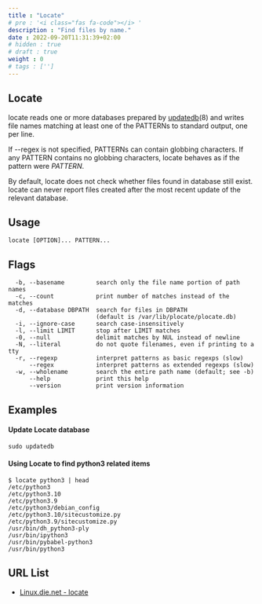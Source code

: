 ```yaml
---
title : "Locate"
# pre : '<i class="fas fa-code"></i> '
description : "Find files by name."
date : 2022-09-20T11:31:39+02:00
# hidden : true
# draft : true
weight : 0
# tags : ['']
---
```


## Locate

locate reads one or more databases prepared by [updatedb](https://linux.die.net/man/8/updatedb)(8) and writes file names matching at least one of the PATTERNs to standard output, one per line.

If --regex is not specified, PATTERNs can contain globbing characters. If any PATTERN contains no globbing characters, locate behaves as if the pattern were *PATTERN*.

By default, locate does not check whether files found in database still exist. locate can never report files created after the most recent update of the relevant database.

## Usage

```plain
locate [OPTION]... PATTERN...
```

## Flags

```plain
  -b, --basename         search only the file name portion of path names
  -c, --count            print number of matches instead of the matches
  -d, --database DBPATH  search for files in DBPATH
                         (default is /var/lib/plocate/plocate.db)
  -i, --ignore-case      search case-insensitively
  -l, --limit LIMIT      stop after LIMIT matches
  -0, --null             delimit matches by NUL instead of newline
  -N, --literal          do not quote filenames, even if printing to a tty
  -r, --regexp           interpret patterns as basic regexps (slow)
      --regex            interpret patterns as extended regexps (slow)
  -w, --wholename        search the entire path name (default; see -b)
      --help             print this help
      --version          print version information
```

## Examples

#### Update Locate database

```plain
sudo updatedb
```

#### Using Locate to find python3 related items

```plain
$ locate python3 | head
/etc/python3
/etc/python3.10
/etc/python3.9
/etc/python3/debian_config
/etc/python3.10/sitecustomize.py
/etc/python3.9/sitecustomize.py
/usr/bin/dh_python3-ply
/usr/bin/ipython3
/usr/bin/pybabel-python3
/usr/bin/python3
```

## URL List

* [Linux.die.net - locate](https://linux.die.net/man/1/locate)
